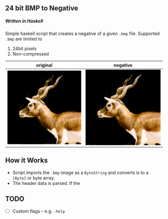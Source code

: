 ## 24 bit BMP to Negative
##### Written in Haskell

Simple haskell script that creates a negative of a given `.bmp` file. Supported `.bmp` are limited to
1. 24bit pixels
2. Non-compressed

|original|negative|
|-------|-------|
|![](blackbuck.bmp)|![](blackbuck.bmp)|

## How it Works
* Script imports the `.bmp` image as a `ByteString` and converts is to a `[Byte]` or byte array.
* The header data is parsed. If the 

## TODO
- [ ] Custom flags &ndash; e.g. `-help`